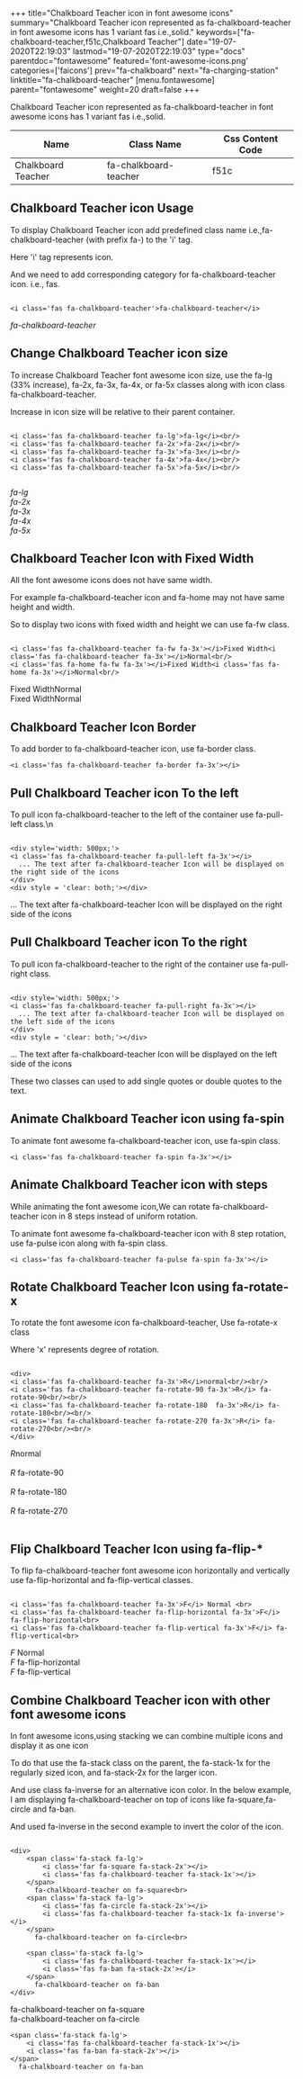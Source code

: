 +++
title="Chalkboard Teacher icon in font awesome icons"
summary="Chalkboard Teacher icon represented as fa-chalkboard-teacher in font awesome icons has 1 variant fas i.e.,solid."
keywords=["fa-chalkboard-teacher,f51c,Chalkboard Teacher"]
date="19-07-2020T22:19:03"
lastmod="19-07-2020T22:19:03"
type="docs"
parentdoc="fontawesome"
featured='font-awesome-icons.png'
categories=['faicons']
prev="fa-chalkboard"
next="fa-charging-station"
linktitle="fa-chalkboard-teacher"
[menu.fontawesome]
parent="fontawesome"
weight=20
draft=false
+++


Chalkboard Teacher icon represented as fa-chalkboard-teacher in font awesome icons has 1 variant fas i.e.,solid.

<div class='table-responsive'><table class='table'><thead><tr><th>Name</th><th>Class Name</th><th>Css Content Code</th></tr></thead><tbody><tr><td>Chalkboard Teacher</td><td>fa-chalkboard-teacher</td><td>f51c</td></tr></tbody></table></div>



## Chalkboard Teacher icon Usage

To display Chalkboard Teacher icon add predefined class name i.e.,fa-chalkboard-teacher (with prefix fa-) to the 'i' tag.

Here 'i' tag represents icon.

And we need to add corresponding category for fa-chalkboard-teacher icon. i.e., fas.


```

<i class='fas fa-chalkboard-teacher'>fa-chalkboard-teacher</i>
```

<i class='fas fa-chalkboard-teacher'>fa-chalkboard-teacher</i>




## Change Chalkboard Teacher icon size
To increase Chalkboard Teacher font awesome icon size, use the fa-lg (33% increase), fa-2x, fa-3x, fa-4x, or fa-5x classes along with icon class fa-chalkboard-teacher.

Increase in icon size will be relative to their parent container. 

```

<i class='fas fa-chalkboard-teacher fa-lg'>fa-lg</i><br/>
<i class='fas fa-chalkboard-teacher fa-2x'>fa-2x</i><br/>
<i class='fas fa-chalkboard-teacher fa-3x'>fa-3x</i><br/>
<i class='fas fa-chalkboard-teacher fa-4x'>fa-4x</i><br/>
<i class='fas fa-chalkboard-teacher fa-5x'>fa-5x</i><br/>
            
```

<i class='fas fa-chalkboard-teacher fa-lg'>fa-lg</i><br/>
<i class='fas fa-chalkboard-teacher fa-2x'>fa-2x</i><br/>
<i class='fas fa-chalkboard-teacher fa-3x'>fa-3x</i><br/>
<i class='fas fa-chalkboard-teacher fa-4x'>fa-4x</i><br/>
<i class='fas fa-chalkboard-teacher fa-5x'>fa-5x</i><br/>
            



## Chalkboard Teacher Icon with Fixed Width 

All the font awesome icons does not have same width.

For example fa-chalkboard-teacher icon and fa-home may not have same height and width.

So to display two icons with fixed width and height we can use fa-fw class.


```

<i class='fas fa-chalkboard-teacher fa-fw fa-3x'></i>Fixed Width<i class='fas fa-chalkboard-teacher fa-3x'></i>Normal<br/>
<i class='fas fa-home fa-fw fa-3x'></i>Fixed Width<i class='fas fa-home fa-3x'></i>Normal<br/>
```

<i class='fas fa-chalkboard-teacher fa-fw fa-3x'></i>Fixed Width<i class='fas fa-chalkboard-teacher fa-3x'></i>Normal<br/>
<i class='fas fa-home fa-fw fa-3x'></i>Fixed Width<i class='fas fa-home fa-3x'></i>Normal<br/>



## Chalkboard Teacher Icon Border 

To add border to fa-chalkboard-teacher icon, use fa-border class.


```
<i class='fas fa-chalkboard-teacher fa-border fa-3x'></i>

```
<i class='fas fa-chalkboard-teacher fa-border fa-3x'></i>





## Pull Chalkboard Teacher icon To the left

To pull icon fa-chalkboard-teacher to the left of the container use fa-pull-left class.\n

```

<div style='width: 500px;'>
<i class='fas fa-chalkboard-teacher fa-pull-left fa-3x'></i>
  ... The text after fa-chalkboard-teacher Icon will be displayed on the right side of the icons
</div>
<div style = 'clear: both;'></div>
```

<div style='width: 500px;'>
<i class='fas fa-chalkboard-teacher fa-pull-left fa-3x'></i>
  ... The text after fa-chalkboard-teacher Icon will be displayed on the right side of the icons
</div>
<div style = 'clear: both;'></div>




## Pull Chalkboard Teacher icon To the right
To pull icon fa-chalkboard-teacher to the right of the container use fa-pull-right class.

```

<div style='width: 500px;'>
<i class='fas fa-chalkboard-teacher fa-pull-right fa-3x'></i>
  ... The text after fa-chalkboard-teacher Icon will be displayed on the left side of the icons
</div>
<div style = 'clear: both;'></div>
```

<div style='width: 500px;'>
<i class='fas fa-chalkboard-teacher fa-pull-right fa-3x'></i>
  ... The text after fa-chalkboard-teacher Icon will be displayed on the left side of the icons
</div>
<div style = 'clear: both;'></div>

These two classes can used to add single quotes or double quotes to the text.


## Animate Chalkboard Teacher icon using fa-spin
To animate font awesome fa-chalkboard-teacher icon, use fa-spin class.

```
<i class='fas fa-chalkboard-teacher fa-spin fa-3x'></i>
```
<i class='fas fa-chalkboard-teacher fa-spin fa-3x'></i>




## Animate Chalkboard Teacher icon with steps
While animating the font awesome icon,We can rotate fa-chalkboard-teacher icon in 8 steps instead of uniform rotation.

To animate font awesome fa-chalkboard-teacher icon with 8 step rotation, use fa-pulse icon along with fa-spin class.


```
<i class='fas fa-chalkboard-teacher fa-pulse fa-spin fa-3x'></i>

```
<i class='fas fa-chalkboard-teacher fa-pulse fa-spin fa-3x'></i>





## Rotate Chalkboard Teacher Icon using fa-rotate-x
To rotate the font awesome icon fa-chalkboard-teacher, Use fa-rotate-x class

Where 'x' represents degree of rotation.


```

<div>
<i class='fas fa-chalkboard-teacher fa-3x'>R</i>normal<br/><br/>
<i class='fas fa-chalkboard-teacher fa-rotate-90 fa-3x'>R</i> fa-rotate-90<br/><br/> 
<i class='fas fa-chalkboard-teacher fa-rotate-180  fa-3x'>R</i> fa-rotate-180<br/><br/> 
<i class='fas fa-chalkboard-teacher fa-rotate-270 fa-3x'>R</i> fa-rotate-270<br/><br/>
</div>
```

<div>
<i class='fas fa-chalkboard-teacher fa-3x'>R</i>normal<br/><br/>
<i class='fas fa-chalkboard-teacher fa-rotate-90 fa-3x'>R</i> fa-rotate-90<br/><br/> 
<i class='fas fa-chalkboard-teacher fa-rotate-180  fa-3x'>R</i> fa-rotate-180<br/><br/> 
<i class='fas fa-chalkboard-teacher fa-rotate-270 fa-3x'>R</i> fa-rotate-270<br/><br/>
</div>




## Flip Chalkboard Teacher Icon using fa-flip-*
To flip fa-chalkboard-teacher font awesome icon horizontally and vertically use fa-flip-horizontal and fa-flip-vertical classes. 

```

<i class='fas fa-chalkboard-teacher fa-3x'>F</i> Normal <br>
<i class='fas fa-chalkboard-teacher fa-flip-horizontal fa-3x'>F</i> fa-flip-horizontal<br>
<i class='fas fa-chalkboard-teacher fa-flip-vertical fa-3x'>F</i> fa-flip-vertical<br>
```

<i class='fas fa-chalkboard-teacher fa-3x'>F</i> Normal <br>
<i class='fas fa-chalkboard-teacher fa-flip-horizontal fa-3x'>F</i> fa-flip-horizontal<br>
<i class='fas fa-chalkboard-teacher fa-flip-vertical fa-3x'>F</i> fa-flip-vertical<br>




## Combine Chalkboard Teacher icon with other font awesome icons
In font awesome icons,using stacking we can combine multiple icons and display it as one icon 

To do that use the fa-stack class on the parent, the fa-stack-1x for the regularly sized icon, and fa-stack-2x for the larger icon.

And use class fa-inverse for an alternative icon color. 
In the below example, I am displaying fa-chalkboard-teacher on top of icons like fa-square,fa-circle and fa-ban.

And used fa-inverse in the second example to invert the color of the icon.

```

<div>
    <span class='fa-stack fa-lg'>
        <i class='far fa-square fa-stack-2x'></i>
        <i class='fas fa-chalkboard-teacher fa-stack-1x'></i>
    </span>
      fa-chalkboard-teacher on fa-square<br>
    <span class='fa-stack fa-lg'>
        <i class='fas fa-circle fa-stack-2x'></i>
        <i class='fas fa-chalkboard-teacher fa-stack-1x fa-inverse'></i>
    </span>
      fa-chalkboard-teacher on fa-circle<br>

    <span class='fa-stack fa-lg'>
        <i class='fas fa-chalkboard-teacher fa-stack-1x'></i>
        <i class='fas fa-ban fa-stack-2x'></i>
    </span>
      fa-chalkboard-teacher on fa-ban
</div>
```

<div>
    <span class='fa-stack fa-lg'>
        <i class='far fa-square fa-stack-2x'></i>
        <i class='fas fa-chalkboard-teacher fa-stack-1x'></i>
    </span>
      fa-chalkboard-teacher on fa-square<br>
    <span class='fa-stack fa-lg'>
        <i class='fas fa-circle fa-stack-2x'></i>
        <i class='fas fa-chalkboard-teacher fa-stack-1x fa-inverse'></i>
    </span>
      fa-chalkboard-teacher on fa-circle<br>

    <span class='fa-stack fa-lg'>
        <i class='fas fa-chalkboard-teacher fa-stack-1x'></i>
        <i class='fas fa-ban fa-stack-2x'></i>
    </span>
      fa-chalkboard-teacher on fa-ban
</div>






